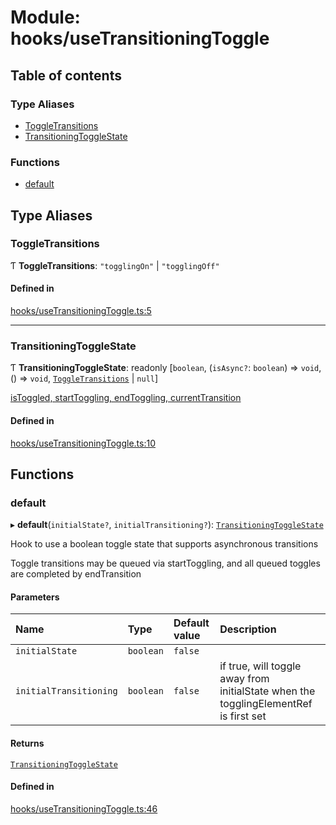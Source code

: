 # Module: hooks/useTransitioningToggle

## Table of contents

### Type Aliases

- [ToggleTransitions](../wiki/hooks.useTransitioningToggle#toggletransitions)
- [TransitioningToggleState](../wiki/hooks.useTransitioningToggle#transitioningtogglestate)

### Functions

- [default](../wiki/hooks.useTransitioningToggle#default)

## Type Aliases

### ToggleTransitions

Ƭ **ToggleTransitions**: ``"togglingOn"`` \| ``"togglingOff"``

#### Defined in

[hooks/useTransitioningToggle.ts:5](https://github.com/tristanjohnson849/react-controlled-animations/blob/5b3110c/src/hooks/useTransitioningToggle.ts#L5)

___

### TransitioningToggleState

Ƭ **TransitioningToggleState**: readonly [`boolean`, (`isAsync?`: `boolean`) => `void`, () => `void`, [`ToggleTransitions`](../wiki/hooks.useTransitioningToggle#toggletransitions) \| ``null``]

[isToggled, startToggling, endToggling, currentTransition]

#### Defined in

[hooks/useTransitioningToggle.ts:10](https://github.com/tristanjohnson849/react-controlled-animations/blob/5b3110c/src/hooks/useTransitioningToggle.ts#L10)

## Functions

### default

▸ **default**(`initialState?`, `initialTransitioning?`): [`TransitioningToggleState`](../wiki/hooks.useTransitioningToggle#transitioningtogglestate)

Hook to use a boolean toggle state that supports asynchronous transitions

Toggle transitions may be queued via startToggling, and all queued toggles are completed by endTransition

#### Parameters

| Name | Type | Default value | Description |
| :------ | :------ | :------ | :------ |
| `initialState` | `boolean` | `false` |  |
| `initialTransitioning` | `boolean` | `false` | if true, will toggle away from initialState when the togglingElementRef is first set |

#### Returns

[`TransitioningToggleState`](../wiki/hooks.useTransitioningToggle#transitioningtogglestate)

[isToggled, startToggling, endToggling, currentTransition]: TransitioningToggleState

#### Defined in

[hooks/useTransitioningToggle.ts:46](https://github.com/tristanjohnson849/react-controlled-animations/blob/5b3110c/src/hooks/useTransitioningToggle.ts#L46)
